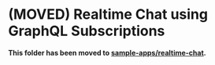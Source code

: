 # (MOVED) Realtime Chat using GraphQL Subscriptions

**This folder has been moved to [sample-apps/realtime-chat](../../sample-apps/realtime-chat).**
